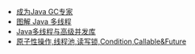 - [成为Java GC专家](http://www.importnew.com/1993.html)
- [图解 Java 多线程](http://www.importnew.com/27131.html)
- [Java多线程与高级并发库](https://www.cnblogs.com/wq3435/category/926390.html)
- [原子性操作,线程池,读写锁,Condition,Callable&Future](https://www.cnblogs.com/yiqiu2324/p/3237648.html)



